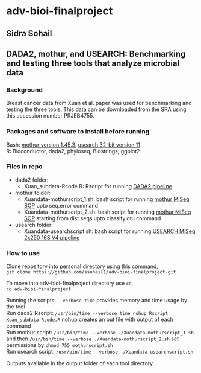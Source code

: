 # adv-bioi-finalproject
## Sidra Sohail 
## DADA2, mothur, and USEARCH: Benchmarking and testing three tools that analyze microbial data
### Background
Breast cancer data from Xuan et al. paper was used for benchmarking and testing the three tools. This data can be downloaded from the SRA using this accession number PRJEB4755.
### Packages and software to install before running
Bash: [mothur version 1.45.3](https://github.com/mothur/mothur/releases/tag/v1.45.3), [usearch 32-bit version 11](https://www.drive5.com/usearch/download.html)  
R: Bioconductor, dada2, phyloseq, Biostrings, ggplot2

### Files in repo
- dada2 folder:
  - Xuan_subdata-Rcode.R: Rscript for running [DADA2 pipeline](https://benjjneb.github.io/dada2/tutorial_1_8.html)
- mothur folder:
  - Xuandata-mothurscript_1.sh: bash script for running [mothur MiSeq SOP](https://mothur.org/wiki/miseq_sop/) upto seq.error command
  - Xuandata-mothurscript_2.sh: bash script for running [mothur MiSeq SOP](https://mothur.org/wiki/miseq_sop/) starting from dist.seqs upto classify.otu command
- usearch folder:
  - Xuandata-usearchscript.sh: bash script for running [USEARCH MiSeq 2x250 16S V4 pipeline](https://drive5.com/usearch/manual/ex_miseq.html)

### How to use
Clone repository into personal directory using this command,  
`git clone https://github.com/ssohail1/adv-bioi-finalproject.git`

To move into adv-bioi-finalproject directory use `cd`,  
`cd adv-bioi-finalproject`

Running the scripts: `--verbose time` provides memory and time usage by the tool  
Run dada2 Rscript: `/usr/bin/time --verbose time nohup Rscript Xuan_subdata-Rcode.R` nohup creates an out file with output of each command  
Run mothur script: `/usr/bin/time --verbose ./Xuandata-mothurscript_1.sh` and then `/usr/bin/time --verbose ./Xuandata-mothurscript_2.sh` set permissions by `chmod 755 mothurscript.sh`  
Run usearch script: `/usr/bin/time --verbose ./Xuandata-usearchscript.sh`  

Outputs available in the output folder of each tool directory

